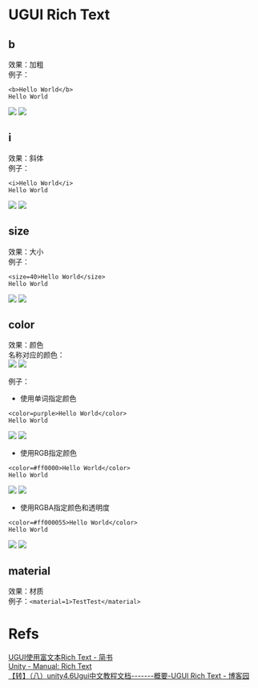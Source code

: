 # UGUI Rich Text

## b

效果：加粗  
例子：  
```
<b>Hello World</b>
Hello World
```
![](https://i.imgur.com/yB4uzp8.png)
![](https://i.imgur.com/6gAJFJW.png)

## i

效果：斜体  
例子：  
```
<i>Hello World</i>
Hello World
```
![](https://i.imgur.com/9mDnvId.png)
![](https://i.imgur.com/Li4Nkm6.png)

## size

效果：大小  
例子：  
```
<size=40>Hello World</size>
Hello World
```
![](https://i.imgur.com/BazgJ1Y.png)
![](https://i.imgur.com/TqiDkQK.png)

## color

效果：颜色  
名称对应的颜色：  
![](https://i.imgur.com/2arUvNu.png)
![](https://i.imgur.com/k55p9bg.png)

例子：

- 使用单词指定颜色
```
<color=purple>Hello World</color>
Hello World
```
![](https://i.imgur.com/H1Tcw9v.png)
![](https://i.imgur.com/Yem7CjG.png)

- 使用RGB指定颜色
```
<color=#ff0000>Hello World</color>
Hello World
```
![](https://i.imgur.com/97KeYtn.png)
![](https://i.imgur.com/8Rjyigq.png)

- 使用RGBA指定颜色和透明度
```
<color=#ff000055>Hello World</color>
Hello World
```
![](https://i.imgur.com/bkERR4m.png)
![](https://i.imgur.com/DoL2JDW.png)




## material
效果：材质  
例子：`<material=1>TestTest</material>`  

# Refs
[UGUI使用富文本Rich Text - 简书](https://www.jianshu.com/p/e9efe7e6e02b)  
[Unity - Manual: Rich Text](https://docs.unity3d.com/Manual/StyledText.html)  
[【转】（八）unity4.6Ugui中文教程文档-------概要-UGUI Rich Text - 博客园](https://www.cnblogs.com/slysky/p/4301676.html)